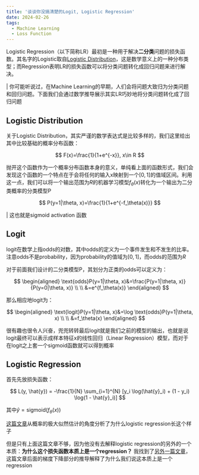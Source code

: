 ```yaml
---
title: '谈谈你没搞清楚的Logit, Logistic Regression'
date: 2024-02-26
tags:
  - Machine Learning
  - Loss Function
---
```



Logistic Regression（以下简称LR）最初是一种用于解决**二分类**问题的损失函数。其名字的Logistic取自[Logistic Distribution](https://en.wikipedia.org/wiki/Logistic_distribution)，这是数学意义上的一种分布类型；而Regression表明LR的损失函数可以将分类问题转化成回归问题来进行解决。

| 你可能听说过，在Machine Learning的早期，人们会将问题大致归为分类问题和回归问题。下面我们会通过数学推导展示其实LR巧妙地将分类问题转化成了回归问题

## Logistic Distribution

关于Logistic Distribution，其实严谨的数学表达式是比较多样的，我们这里给出其中比较基础的概率分布函数：

$$
F(x)=\frac{1}{1+e^{-x}}, x\in R
$$

抛开这个函数作为一个概率分布函数本身的意义，单纯看上面的函数形式，我们会发现这个函数的一个特点在于会将任何的输入x映射到一个$[0,1]$的值域区间。利用这一点，我们可以将一个输出范围为$R$的机器学习模型$f_{\theta}(x)$转化为一个输出为二分类概率的分类模型P

$$
P(y=1|\theta, x)=\frac{1}{1+e^{-f_\theta(x)}}
$$

| 这也就是sigmoid activation 函数

## Logit

logit在数学上指odds的对数，其中odds的定义为一个事件发生和不发生的比率。注意odds不是probability，因为probability的值域为$[0,1]$，而odds的范围为$R$

对于前面我们设计的二分类模型P，其划分为正类的odds可以定义为：

$$
\begin{aligned}
\text{odds}P(y=1|\theta, x)&=\frac{P(y=1|\theta, x)}{P(y=0|\theta, x)} \\
\\
&=e^{f_\theta(x)}
\end{aligned}
$$

那么相应地logit为：

$$
\begin{aligned}
\text{logit}P(y=1|\theta, x)&=\log \text{odds}P(y=1|\theta, x) \\
\\
&=f_\theta(x)
\end{aligned}
$$

很有趣也很令人兴奋，兜兜转转最后logit就是我们之前的模型的输出，也就是说logit最终可以表示成样本特征x的线性回归（Linear Regression）模型，而对于在logit之上套一个sigmoid函数就可以得到概率

## Logistic Regression

首先先放损失函数：

$$
L(y, \hat{y}) = -\frac{1}{N} \sum_{i=1}^{N} [y_i \log(\hat{y}_i) + (1 - y_i) \log(1 - \hat{y}_i)]
$$

其中$\hat{y}=\text{sigmoid}(f_\theta(x))$

[这篇文章](https://blog.csdn.net/zjuPeco/article/details/77165974)从概率的极大似然估计的角度分析了为什么logistic regression长这个样子

但是只有上面这篇文章不够，因为他没有去解释logistic regression的另外的一个本质：**为什么这个损失函数本质上是一个regression？** 我找到了[另外一篇文章](https://blog.csdn.net/qq_35200479/article/details/94966317)，这篇文章后面的梯度下降部分的推导解释了为什么我们说这本质上是一个regression